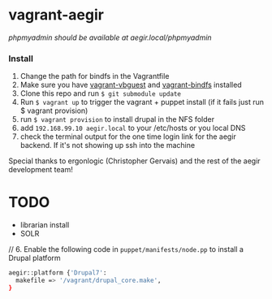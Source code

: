 # vagrant-aegir

*phpmyadmin should be available at aegir.local/phpmyadmin*

### Install 
1. Change the path for bindfs in the Vagrantfile
2. Make sure you have <a href='https://github.com/dotless-de/vagrant-vbguest'>vagrant-vbguest</a> and <a href='https://github.com/gael-ian/vagrant-bindfs'>vagrant-bindfs</a> installed
4. Clone this repo and run `$ git submodule update` 
5. Run `$ vagrant up` to trigger the vagrant + puppet install (if it fails just run $ vagrant provision)
6. run `$ vagrant provision` to install drupal in the NFS folder
7. add `192.168.99.10 aegir.local` to your /etc/hosts or you local DNS
8. check the terminal output for the one time login link for the aegir backend. If it's not showing up ssh into the machine 

Special thanks to ergonlogic (Christopher Gervais) and the rest of the aegir development team!

# TODO
- librarian install
- SOLR



//
6. Enable the following code in `puppet/manifests/node.pp` to install a Drupal platform

```bash
aegir::platform {'Drupal7':
  makefile => '/vagrant/drupal_core.make',
}
```


